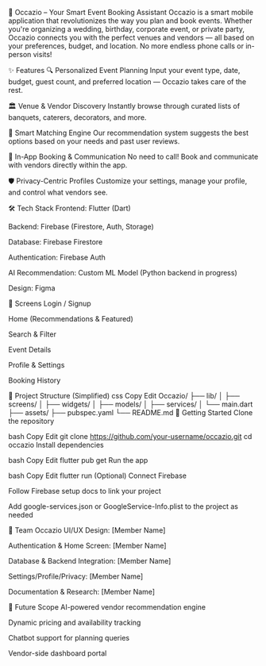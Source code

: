🎉 Occazio – Your Smart Event Booking Assistant
Occazio is a smart mobile application that revolutionizes the way you plan and book events. Whether you're organizing a wedding, birthday, corporate event, or private party, Occazio connects you with the perfect venues and vendors — all based on your preferences, budget, and location. No more endless phone calls or in-person visits!

✨ Features
🔍 Personalized Event Planning
Input your event type, date, budget, guest count, and preferred location — Occazio takes care of the rest.

🏛️ Venue & Vendor Discovery
Instantly browse through curated lists of banquets, caterers, decorators, and more.

🤝 Smart Matching Engine
Our recommendation system suggests the best options based on your needs and past user reviews.

💬 In-App Booking & Communication
No need to call! Book and communicate with vendors directly within the app.

🛡️ Privacy-Centric Profiles
Customize your settings, manage your profile, and control what vendors see.

🛠️ Tech Stack
Frontend: Flutter (Dart)

Backend: Firebase (Firestore, Auth, Storage)

Database: Firebase Firestore

Authentication: Firebase Auth

AI Recommendation: Custom ML Model (Python backend in progress)

Design: Figma

📱 Screens
Login / Signup

Home (Recommendations & Featured)

Search & Filter

Event Details

Profile & Settings

Booking History

📂 Project Structure (Simplified)
css
Copy
Edit
Occazio/
├── lib/
│   ├── screens/
│   ├── widgets/
│   ├── models/
│   ├── services/
│   └── main.dart
├── assets/
├── pubspec.yaml
└── README.md
🚀 Getting Started
Clone the repository

bash
Copy
Edit
git clone https://github.com/your-username/occazio.git
cd occazio
Install dependencies

bash
Copy
Edit
flutter pub get
Run the app

bash
Copy
Edit
flutter run
(Optional) Connect Firebase

Follow Firebase setup docs to link your project

Add google-services.json or GoogleService-Info.plist to the project as needed

🤝 Team Occazio
UI/UX Design: [Member Name]

Authentication & Home Screen: [Member Name]

Database & Backend Integration: [Member Name]

Settings/Profile/Privacy: [Member Name]

Documentation & Research: [Member Name]

📌 Future Scope
AI-powered vendor recommendation engine

Dynamic pricing and availability tracking

Chatbot support for planning queries

Vendor-side dashboard portal
